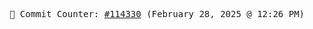 <p align="center">
    <samp>
        📮 Commit Counter: <a href="https://github.com/Javascript-void0/Javascript-void0/commits/main">#114330</a> (February 28, 2025 @ 12:26 PM)
    </samp>
</p>